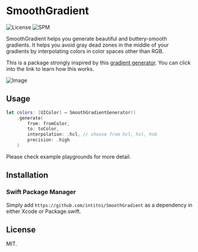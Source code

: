 # SmoothGradient

![License](https://img.shields.io/github/license/intitni/SmoothGradient)
![SPM](https://img.shields.io/badge/SPM-Supported-critical)

SmoothGradient helps you generate beautiful and buttery-smooth gradients. It helps you avoid gray dead zones in the middle of your gradients by interpolating colors in color spaces other than RGB. 

This is a package strongly inspired by this [gradient generator](https://learnui.design/tools/gradient-generator.html). You can click into the link to learn how this works.

![Image](https://github.com/intitni/SmoothGradient/blob/main/Resources/Gradients.png)

## Usage

```swift
let colors: [UIColor] = SmoothGradientGenerator()
    .generate(
        from: fromColor,
        to: toColor,
        interpolation: .hcl, // choose from hcl, hsl, hsb
        precision: .high
    )
```

Please check example playgrounds for more detail.

## Installation

### Swift Package Manager

Simply add `https://github.com/intitni/SmoothGradient` as a dependency in either Xcode or Package.swift.

## License

MIT.
